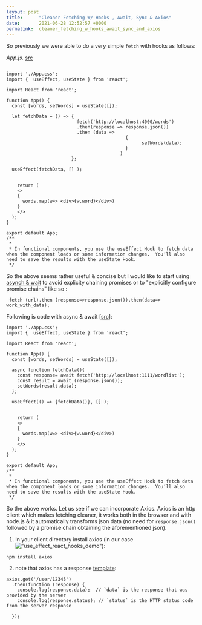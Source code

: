 ```yaml
---
layout: post
title:      "Cleaner Fetching W/ Hooks , Await, Sync & Axios"
date:       2021-06-28 12:52:57 +0000
permalink:  cleaner_fetching_w_hooks_await_sync_and_axios
---
```



So previously we were able to do a very simple `fetch` with hooks as follows:

*App.js.* [src](https://github.com/mrarthurwhite/fetch_hooks_react_demo)
```

import './App.css';
import {  useEffect, useState } from 'react';

import React from 'react';

function App() {
  const [words, setWords] = useState([]);

  let fetchData = () => {
                          fetch('http://localhost:4000/words')
                          .then(response => response.json())
                          .then (data =>
                                            {
                                                  setWords(data);
                                            } 
                                          )
                        };

  useEffect(fetchData, [] );


    return (
    <>
    {
      words.map(w=> <div>{w.word}</div>)
    }
    </>
  );
}

export default App;
/**
 *
 * In functional components, you use the useEffect Hook to fetch data when the component loads or some information changes.  You’ll also need to save the results with the useState Hook.   
 */
```

So the above seems rather useful & concise but I would like to start using[ asynch & wait](https://developer.mozilla.org/en-US/docs/Web/JavaScript/Reference/Statements/async_function) to avoid explicity chaining promises or to "explicitly configure promise chains" like so : 

` fetch (url).then (response=>response.json()).then(data=> work_with_data);`

Following is code with async & await [[src](https://github.com/mrarthurwhite/use_effect_react_hooks_demo/blob/master/use_effect_initial_demo/src/App.js)]: 

```
import './App.css';
import {  useEffect, useState } from 'react';

import React from 'react';

function App() {
  const [words, setWords] = useState([]);

  async function fetchData(){
    const response= await fetch('http://localhost:1111/wordlist');
    const result = await (response.json());
    setWords(result.data);
  };

  useEffect(() => {fetchData()}, [] );


    return (
    <>
    {
      words.map(w=> <div>{w.word}</div>)
    }
    </>
  );
}

export default App;
/**
 *
 * In functional components, you use the useEffect Hook to fetch data when the component loads or some information changes.  You’ll also need to save the results with the useState Hook.   
 */
```

So the above works. Let us see if we can incorporate Axios. Axios is an http client which makes fetching cleaner, it works both in the browser and with node.js & it automatically transforms json data (no need for `response.json()` followed by a promise chain obtaining the aforementioned json).

1. In your client directory install axios (in our case !["use_effect_react_hooks_demo"](https://github.com/mrarthurwhite/use_effect_react_hooks_demo/tree/master/use_effect_initial_demo)):

`npm install axios`

2. note that axios has a response [template](https://axios-http.com/docs/res_schema):
```
axios.get('/user/12345')
  .then(function (response) {
    console.log(response.data);  // `data` is the response that was provided by the server
    console.log(response.status); // `status` is the HTTP status code from the server response

  });
```


